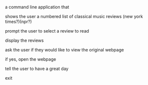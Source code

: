 a command line application that

shows the user a numbered list of classical music reviews (new york times?)(npr?)

prompt the user to select a review to read

display the reviews

ask the user if they would like to view the original webpage

if yes, open the webpage

tell the user to have a great day

exit
